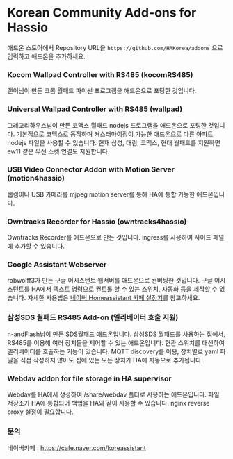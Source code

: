 # Korean Community Add-ons for Hassio
 
 애드온 스토어에서 Repository URL을 `https://github.com/HAKorea/addons` 으로 입력하고 애드온을 추가하세요.



### Kocom Wallpad Controller with RS485 (kocomRS485)

 랜이님이 만든 코콤 월패드 파이썬 프로그램을 애드온으로 포팅한 것입니다.

### Universal Wallpad Controller with RS485 (wallpad)

 그레고리하우스님이 만든 코맥스 월패드 nodejs 프로그램을 애드온으로 포팅한 것입니다.
 기본적으로 코맥스로 동작하며 커스터마이징이 가능한 애드온으로 다른 아파트 nodejs 파일을 사용할 수 있습니다. 
 현재 삼성, 대림, 코맥스, 현대 월패드를 지원하면 ew11 같은 무선 소켓 연결도 지원합니다. 

### USB Video Connector Addon with Motion Server (motion4hassio)

 웹캠이나 USB 카메라를 mjpeg motion server를 통해 HA에 통합 가능한 애드온입니다.

### Owntracks Recorder for Hassio (owntracks4hassio)
 
Owntracks Recorder를 애드온으로 만든 것입니다. ingress를 사용하여 사이드 패널에 추가할 수 있습니다. 

### Google Assistant Webserver

robwolff3가 만든 구글 어시스턴트 웹서버를 애드온으로 컨버팅한 것입니다. 
구글 어시스턴트를 HA에서 텍스트 명령으로 컨트롤 할 수 있는 스위치, 자동화 등을 제작할 수 있습니다. 
자세한 사용법은 [네이버 Homeassistant 카페 설정기](https://cafe.naver.com/koreassistant/661)를 참고하세요.

### 삼성SDS 월패드 RS485 Add-on (엘리베이터 호출 지원)

n-andFlash님이 만든 SDS월패드 애드온입니다. 
삼성SDS 월패드를 사용하는 집에서, RS485를 이용해 여러 장치들을 제어할 수 있는 애드온입니다.
현관 스위치를 대신하여 엘리베이터를 호출하는 기능이 있습니다.
MQTT discovery를 이용, 장치별로 yaml 파일을 직접 작성하지 않아도 집에 있는 모든 장치가 HA에 자동으로 추가됩니다.
 
### Webdav addon for file storage in HA supervisor

Webdav를 HA에서 생성하여 /share/webdav 폴더로 사용하는 애드온입니다. 파일 저장소가 HA에 통합되어 백업을 HA와 같이 사용할 수 있습니다. nginx reverse proxy 설정이 필요합니다. 

### 문의
네이버카페 : https://cafe.naver.com/koreassistant


